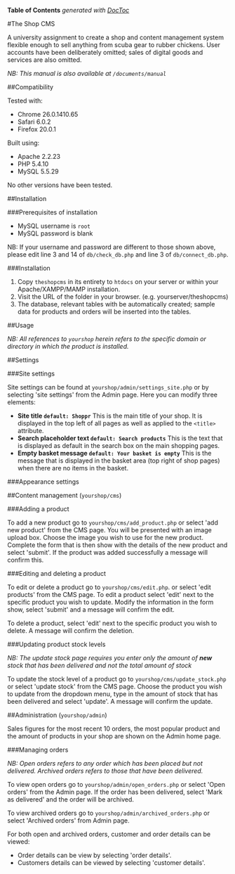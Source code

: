 **Table of Contents**  *generated with [DocToc](http://doctoc.herokuapp.com/)*

#The Shop CMS

A university assignment to create a shop and content management system flexible enough to sell anything from scuba gear to rubber chickens. User accounts have been deliberately omitted; sales of digital goods and services are also omitted.

*NB: This manual is also available at `/documents/manual`*

##Compatibility

Tested with:

- Chrome 26.0.1410.65
- Safari 6.0.2
- Firefox 20.0.1

Built using:

- Apache 2.2.23
- PHP 5.4.10
- MySQL 5.5.29

No other versions have been tested.

##Installation

###Prerequisites of installation

- MySQL username is `root`
- MySQL password is blank

NB: If your username and password are different to those shown above, please edit line 3 and 14 of `db/check_db.php` and line 3 of `db/connect_db.php`.

###Installation

1. Copy `theshopcms` in its entirety to `htdocs` on your server or within your Apache/XAMPP/MAMP installation.
2. Visit the URL of the folder in your browser. (e.g. yourserver/theshopcms)
3. The database, relevant tables with be automatically created; sample data for products and orders will be inserted into the tables.

##Usage

*NB: All references to `yourshop` herein refers to the specific domain or directory in which the product is installed.*

##Settings

###Site settings

Site settings can be found at `yourshop/admin/settings_site.php` or by selecting 'site settings' from the Admin page. Here you can modify three elements: 

- **Site title `default: Shoppr`** This is the main title of your shop. It is displayed in the top left of all pages as well as applied to the `<title>` attribute.
- **Search placeholder text `default: Search products`** This is the text that is displayed as default in the search box on the main shopping pages.
- **Empty basket message `default: Your basket is empty`** This is the message that is displayed in the basket area (top right of shop pages) when there are no items in the basket.

###Appearance settings

##Content management (`yourshop/cms`)

###Adding a product

To add a new product go to `yourshop/cms/add_product.php` or select 'add new product' from the CMS page. You will be presented with an image upload box. Choose the image you wish to use for the new product. Complete the form that is then show with the details of the new product and select 'submit'. If the product was added successfully a message will confirm this.

###Editing and deleting a product

To edit or delete a product go to `yourshop/cms/edit.php`. or select 'edit products' from the CMS page. To edit a product select 'edit' next to the specific product you wish to update. Modify the information in the form show, select 'submit' and a message will confirm the edit.

To delete a product, select 'edit' next to the specific product you wish to delete. A message will confirm the deletion.

###Updating product stock levels

*NB: The update stock page requires you enter only the amount of **new** stock that has been delivered and not the total amount of stock*

To update the stock level of a product go to `yourshop/cms/update_stock.php` or select 'update stock' from the CMS page. Choose the product you wish to update from the dropdown menu, type in the amount of stock that has been delivered and select 'update'. A message will confirm the update. 

##Administration (`yourshop/admin`)

Sales figures for the most recent 10 orders, the most popular product and the amount of products in your shop are shown on the Admin home page.

###Managing orders

*NB: Open orders refers to any order which has been placed but not delivered. Archived orders refers to those that have been delivered.*

To view open orders go to `yourshop/admin/open_orders.php` or select 'Open orders' from the Admin page. If the order has been delivered, select 'Mark as delivered' and the order will be archived. 

To view archived orders go to `yourshop/admin/archived_orders.php` or select 'Archived orders' from Admin page.

For both open and archived orders, customer and order details can be viewed:

- Order details can be view by selecting 'order details'.
- Customers details can be viewed by selecting 'customer details'.